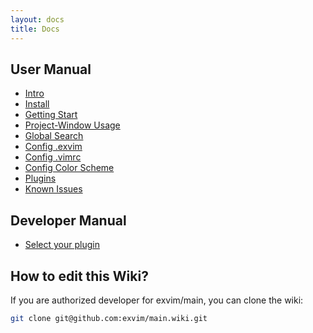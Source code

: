 ```yaml
---
layout: docs
title: Docs
---
```


## User Manual

- [Intro](intro)
- [Install](install)
- [Getting Start](getting-start)
- [Project-Window Usage](project-window)
- [Global Search](global-search)
- [Config .exvim](config-project)
- [Config .vimrc](config-vimrc)
- [Config Color Scheme](config-colorscheme)
- [Plugins](plugins)
- [Known Issues](known-issues)

## Developer Manual

- [Select your plugin](select-your-plugin)

## How to edit this Wiki?

If you are authorized developer for exvim/main, you can clone the wiki:  

```bash
git clone git@github.com:exvim/main.wiki.git
```
